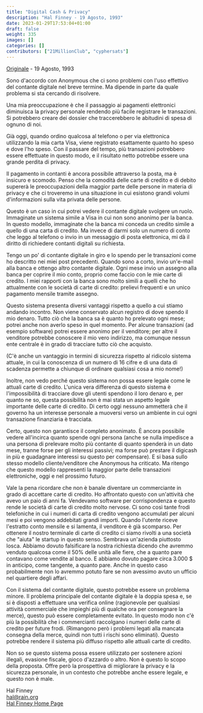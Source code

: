 ```yaml
---
title: "Digital Cash & Privacy"
description: "Hal Finney - 19 Agosto, 1993"
date: 2023-01-29T17:53:04+01:00
draft: false
weight: 335
images: []
categories: []
contributors: ["21MillionClub", "cyphersats"]
---
```


[Originale](https://fennetic.net/irc/finney.org/~hal/dig_cash_priv.html) - 19 Agosto, 1993

Sono d'accordo con Anonymous che ci sono problemi con l'uso effettivo del contante digitale nel breve termine. Ma dipende in parte da quale problema si sta cercando di risolvere.

Una mia preoccupazione è che il passaggio ai pagamenti elettronici diminuisca la privacy personale rendendo più facile registrare le transazioni. Si potrebbero creare dei dossier che traccerebbero le abitudini di spesa di ognuno di noi.

Già oggi, quando ordino qualcosa al telefono o per via elettronica utilizzando la mia carta Visa, viene registrato esattamente quanto ho speso e dove l'ho speso. Con il passare del tempo, più transazioni potrebbero essere effettuate in questo modo, e il risultato netto potrebbe essere una grande perdita di privacy.

Il pagamento in contanti è ancora possibile attraverso la posta, ma è insicuro e scomodo. Penso che la comodità delle carte di credito e di debito supererà le preoccupazioni della maggior parte delle persone in materia di privacy e che ci troveremo in una situazione in cui esistono grandi volumi d'informazioni sulla vita privata delle persone.

Questo è un caso in cui potrei vedere il contante digitale svolgere un ruolo. Immaginate un sistema simile a Visa in cui non sono anonimo per la banca. In questo modello, immaginate che la banca mi conceda un credito simile a quello di una carta di credito. Ma invece di darmi solo un numero di conto che leggo al telefono o invio in un messaggio di posta elettronica, mi dà il diritto di richiedere contanti digitali su richiesta.

Tengo un po' di contante digitale in giro e lo spendo per le transazioni come ho descritto nei miei post precedenti. Quando sono a corto, invio un'e-mail alla banca e ottengo altro contante digitale. Ogni mese invio un assegno alla banca per coprire il mio conto, proprio come faccio con le mie carte di credito. I miei rapporti con la banca sono molto simili a quelli che ho attualmente con le società di carte di credito: prelievi frequenti e un unico pagamento mensile tramite assegno.

Questo sistema presenta diversi vantaggi rispetto a quello a cui stiamo andando incontro. Non viene conservato alcun registro di dove spendo il mio denaro. Tutto ciò che la banca sa è quanto ho prelevato ogni mese; potrei anche non averlo speso in quel momento. Per alcune transazioni (ad esempio software) potrei essere anonimo per il venditore; per altre il venditore potrebbe conoscere il mio vero indirizzo, ma comunque nessun ente centrale è in grado di tracciare tutto ciò che acquisto.

(C'è anche un vantaggio in termini di sicurezza rispetto al ridicolo sistema attuale, in cui la conoscenza di un numero di 16 cifre e di una data di scadenza permette a chiunque di ordinare qualsiasi cosa a mio nome!)

Inoltre, non vedo perché questo sistema non possa essere legale come le attuali carte di credito. L'unica vera differenza di questo sistema è l'impossibilità di tracciare dove gli utenti spendono il loro denaro e, per quanto ne so, questa possibilità non è mai stata un aspetto legale importante delle carte di credito. Di certo oggi nessuno ammetterà che il governo ha un interesse personale a muoversi verso un ambiente in cui ogni transazione finanziaria è tracciata.

Certo, questo non garantisce il completo anonimato. È ancora possibile vedere all'incirca quanto spende ogni persona (anche se nulla impedisce a una persona di prelevare molto più contante di quanto spenderà in un dato mese, tranne forse per gli interessi passivi; ma forse può prestare il digicash in più e guadagnare interessi su questo per compensare). E si basa sullo stesso modello cliente/venditore che Anonymous ha criticato. Ma ritengo che questo modello rappresenti la maggior parte delle transazioni elettroniche, oggi e nel prossimo futuro.

Vale la pena ricordare che non è banale diventare un commerciante in grado di accettare carte di credito. Ho affrontato questo con un'attività che avevo un paio di anni fa. Vendevamo software per corrispondenza e questo rende le società di carte di credito molto nervose. Ci sono così tante frodi telefoniche in cui i numeri di carta di credito vengono accumulati per alcuni mesi e poi vengono addebitati grandi importi. Quando l'utente riceve l'estratto conto mensile e si lamenta, il venditore è già scomparso. Per ottenere il nostro terminale di carte di credito ci siamo rivolti a una società che "aiuta" le startup in questo senso. Sembrava un'azienda piuttosto losca. Abbiamo dovuto falsificare la nostra richiesta dicendo che avremmo venduto qualcosa come il 50% delle unità alle fiere, che a quanto pare contavano come vendite al banco. E abbiamo dovuto pagare circa 3.000 $ in anticipo, come tangente, a quanto pare. Anche in questo caso probabilmente non lo avremmo potuto fare se non avessimo avuto un ufficio nel quartiere degli affari.

Con il sistema del contante digitale, questo potrebbe essere un problema minore. Il problema principale del contante digitale è la doppia spesa e, se si è disposti a effettuare una verifica online (ragionevole per qualsiasi attività commerciale che impieghi più di qualche ora per consegnare la merce), questo può essere completamente evitato. In questo modo non c'è più la possibilità che i commercianti raccolgano i numeri delle carte di credito per future frodi. (Rimangono però i problemi legati alla mancata consegna della merce, quindi non tutti i rischi sono eliminati). Questo potrebbe rendere il sistema più diffuso rispetto alle attuali carte di credito.

Non so se questo sistema possa essere utilizzato per sostenere azioni illegali, evasione fiscale, gioco d'azzardo o altro. Non è questo lo scopo della proposta. Offre però la prospettiva di migliorare la privacy e la sicurezza personale, in un contesto che potrebbe anche essere legale, e questo non è male.

Hal Finney<br>
hal@rain.org<br>
[Hal Finney Home Page](/cypherpunk/hal-finney/hal-finney-home-page)
